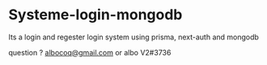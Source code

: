 # Systeme-login-mongodb
Its a login and regester login system using prisma, next-auth and mongodb

question ?
albocoq@gmail.com or albo V2#3736
